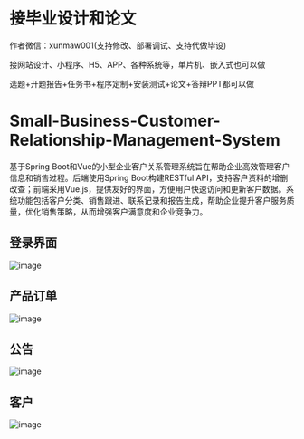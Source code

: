 # 接毕业设计和论文
作者微信：xunmaw001(支持修改、部署调试、支持代做毕设)

接网站设计、小程序、H5、APP、各种系统等，单片机、嵌入式也可以做

选题+开题报告+任务书+程序定制+安装测试+论文+答辩PPT都可以做
# Small-Business-Customer-Relationship-Management-System
基于Spring Boot和Vue的小型企业客户关系管理系统旨在帮助企业高效管理客户信息和销售过程。后端使用Spring Boot构建RESTful API，支持客户资料的增删改查；前端采用Vue.js，提供友好的界面，方便用户快速访问和更新客户数据。系统功能包括客户分类、销售跟进、联系记录和报告生成，帮助企业提升客户服务质量，优化销售策略，从而增强客户满意度和企业竞争力。
## 登录界面
![image](https://github.com/user-attachments/assets/ddf19935-5120-4a23-86b3-ef6ca5cc991b)
## 产品订单
![image](https://github.com/user-attachments/assets/027b7858-9a54-4cb3-bbbb-08a1705c9555)
## 公告
![image](https://github.com/user-attachments/assets/97c707ef-6cbb-4e0d-a110-cb07a1611cdc)
## 客户
![image](https://github.com/user-attachments/assets/7a3e902e-497a-4481-8577-1e27a5deb047)
